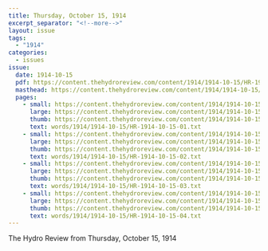 ```yaml
---
title: Thursday, October 15, 1914
excerpt_separator: "<!--more-->"
layout: issue
tags:
  - "1914"
categories:
  - issues
issue:
  date: 1914-10-15
  pdf: https://content.thehydroreview.com/content/1914/1914-10-15/HR-1914-10-15.pdf
  masthead: https://content.thehydroreview.com/content/1914/1914-10-15/masthead/HR-1914-10-15.jpg
  pages:
    - small: https://content.thehydroreview.com/content/1914/1914-10-15/small/HR-1914-10-15-01.jpg
      large: https://content.thehydroreview.com/content/1914/1914-10-15/large/HR-1914-10-15-01.jpg
      thumb: https://content.thehydroreview.com/content/1914/1914-10-15/thumbnails/HR-1914-10-15-01.jpg
      text: words/1914/1914-10-15/HR-1914-10-15-01.txt
    - small: https://content.thehydroreview.com/content/1914/1914-10-15/small/HR-1914-10-15-02.jpg
      large: https://content.thehydroreview.com/content/1914/1914-10-15/large/HR-1914-10-15-02.jpg
      thumb: https://content.thehydroreview.com/content/1914/1914-10-15/thumbnails/HR-1914-10-15-02.jpg
      text: words/1914/1914-10-15/HR-1914-10-15-02.txt
    - small: https://content.thehydroreview.com/content/1914/1914-10-15/small/HR-1914-10-15-03.jpg
      large: https://content.thehydroreview.com/content/1914/1914-10-15/large/HR-1914-10-15-03.jpg
      thumb: https://content.thehydroreview.com/content/1914/1914-10-15/thumbnails/HR-1914-10-15-03.jpg
      text: words/1914/1914-10-15/HR-1914-10-15-03.txt
    - small: https://content.thehydroreview.com/content/1914/1914-10-15/small/HR-1914-10-15-04.jpg
      large: https://content.thehydroreview.com/content/1914/1914-10-15/large/HR-1914-10-15-04.jpg
      thumb: https://content.thehydroreview.com/content/1914/1914-10-15/thumbnails/HR-1914-10-15-04.jpg
      text: words/1914/1914-10-15/HR-1914-10-15-04.txt
---
```


The Hydro Review from Thursday, October 15, 1914

<!--more-->

